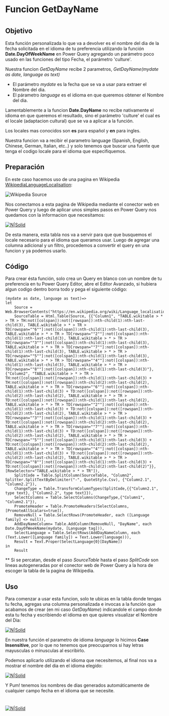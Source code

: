 # Funcion GetDayName
#
## Objetivo

Esta función personalizada lo que va a devolver es el nombre del dia de la fecha solicitada en el idioma de tu preferencia utilizando la función **Date.DayOfWeekName** en Power Query agregando un parámetro poco usado en las funciones del tipo Fecha, el parámetro 'culture'.

Nuestra funcion *GetDayName* recibe 2 parametros, *GetDayName(mydate as date, language as text)*

  - El parámetro *mydate* es la fecha que se va a usar para extraer el Nombre del dia.
  - El párametro *language* es el idioma en que queremos obtener el Nombre del dia.

Lamentablemente a la funcion **Date.DayName** no recibe nativamente el idioma en que queremos el resultado, sino el parámetro 'culture' el cual es el locale (adaptacion cultural) que se va a aplicar a la función.

Los locales mas conocidos son **es** para español y **en** para ingles.

Nuestra funcion va a recibir el parametro language (Spanish, English, Chinese, German, Italian, etc..) y solo tenemos que buscar una fuente que tenga el codigo locale para el idioma que especifiquemos.

## Preparación

En este caso hacemos uso de una pagina en Wikipedia [WikipediaLanguageLocalisation]:

![Wikipedia Source](../master/Bi/Media/GetDayName_1.png)

Nos conectamos a esta pagina de Wikipedia mediante el conector web en Power Query y luego de aplicar unos simples pasos en Power Query nos quedamos con la informacion que necesitamos:

[![N|Solid](https://gdurl.com/cLKJ)](https://gdurl.com/cLKJ)

De esta manera, esta tabla nos va a servir para que que busquemos el locale necesario para el idioma que queramos usar.
Luego de agregar una columna adicional y un filtro, procedemos a convertir el query en una funcion y ya podemos usarlo.

## Código

Para crear ésta función, solo crea un Query en blanco con un nombre de tu preferencia en tu Power Query Editor, abre el Editor Avanzado, si hubiera algun codigo dentro borra todo y pega el siguiente código:

```
(mydate as date, language as text)=>
let
    Source = Web.BrowserContents("https://en.wikipedia.org/wiki/Language_localisation"),
    SourceTable = Html.Table(Source, {{"Column1", "TABLE.wikitable > * > TR > TH:not([colspan]):not([rowspan]):nth-child(1):nth-last-child(3), TABLE.wikitable > * > TR > TD[rowspan=""6""]:not([colspan]):nth-child(1):nth-last-child(3), TABLE.wikitable > * > TR > TD[rowspan=""2""]:not([colspan]):nth-child(1):nth-last-child(3), TABLE.wikitable > * > TR > TD[rowspan=""3""]:not([colspan]):nth-child(1):nth-last-child(3), TABLE.wikitable > * > TR > TD[rowspan=""7""]:not([colspan]):nth-child(1):nth-last-child(3), TABLE.wikitable > * > TR > TD[rowspan=""5""]:not([colspan]):nth-child(1):nth-last-child(3), TABLE.wikitable > * > TR > TD[rowspan=""4""]:not([colspan]):nth-child(1):nth-last-child(3), TABLE.wikitable > * > TR > TD[rowspan=""8""]:not([colspan]):nth-child(1):nth-last-child(3)"}, {"Column2", "TABLE.wikitable > * > TR > TH:not([colspan]):not([rowspan]):nth-child(1):nth-last-child(3) + TH:not([colspan]):not([rowspan]):nth-child(2):nth-last-child(2), TABLE.wikitable > * > TR > TD[rowspan=""6""]:not([colspan]):nth-child(1):nth-last-child(3) + TD:not([colspan]):not([rowspan]):nth-child(2):nth-last-child(2), TABLE.wikitable > * > TR > TD:not([colspan]):not([rowspan]):nth-child(1):nth-last-child(2), TABLE.wikitable > * > TR > TD[rowspan=""2""]:not([colspan]):nth-child(1):nth-last-child(3) + TD:not([colspan]):not([rowspan]):nth-child(2):nth-last-child(2), TABLE.wikitable > * > TR > TD[rowspan=""3""]:not([colspan]):nth-child(1):nth-last-child(3) + TD:not([colspan]):not([rowspan]):nth-child(2):nth-last-child(2), TABLE.wikitable > * > TR > TD[rowspan=""7""]:not([colspan]):nth-child(1):nth-last-child(3) + TD:not([colspan]):not([rowspan]):nth-child(2):nth-last-child(2), TABLE.wikitable > * > TR > TD[rowspan=""5""]:not([colspan]):nth-child(1):nth-last-child(3) + TD:not([colspan]):not([rowspan]):nth-child(2):nth-last-child(2), TABLE.wikitable > * > TR > TD[rowspan=""4""]:not([colspan]):nth-child(1):nth-last-child(3) + TD:not([colspan]):not([rowspan]):nth-child(2):nth-last-child(2), TABLE.wikitable > * > TR > TD[rowspan=""8""]:not([colspan]):nth-child(1):nth-last-child(3) + TD:not([colspan]):not([rowspan]):nth-child(2):nth-last-child(2)"}}, [RowSelector="TABLE.wikitable > * > TR"]),
    SplitCode = Table.SplitColumn(SourceTable, "Column2", Splitter.SplitTextByDelimiter("-", QuoteStyle.Csv), {"Column2.1", "Column2.2"}),
    ChangeType = Table.TransformColumnTypes(SplitCode,{{"Column2.1", type text}, {"Column2.2", type text}}),
    SelectColumns = Table.SelectColumns(ChangeType,{"Column1", "Column2.1"}),
    PromoteHeader = Table.PromoteHeaders(SelectColumns, [PromoteAllScalars=true]),
    RemoveNull = Table.SelectRows(PromoteHeader, each ([Language family] <> null)),
    AddDayNameColumn= Table.AddColumn(RemoveNull, "DayName", each Date.DayOfWeekName(mydate, [Language tag])),
    SelectLanguage = Table.SelectRows(AddDayNameColumn, each (Text.Lower([Language family]) = Text.Lower(language))),
    Result = Text.Proper(SelectLanguage{0}[DayName])
in
    Result
```

** Si se percatan, desde el paso *SourceTable* hasta el paso *SplitCode* son lineas autogeneradas por el conector web de Power Query a la hora de escoger la tabla de la pagina de Wikipedia.

## Uso

Para comenzar a usar esta funcion, solo te ubicas en la tabla donde tengas tu fecha, agregas una columna personalizada e invocas a la función que acabamos de crear (en mi caso *GetDayName*) indicandole el campo donde esta tu fecha y escribiendo el idioma en que quieres visualizar el Nombre del Dia:

[![N|Solid](https://gdurl.com/PhAU)](https://gdurl.com/PhAU)

En nuestra función el parametro de idioma *language* lo hicimos **Case Insensitive**, por lo que no tenemos que preocuparnos si hay letras mayusculas o minusculas al escribirlo.

Podemos aplicarlo utilizando el idioma que necesitemos, al final nos va a mostrar el nombre del dia en el idioma elegido:

[![N|Solid](https://gdurl.com/vfiK)](https://gdurl.com/vfiK)

Y Pum! tenemos los nombres de dias generados automáticamente de cualquier campo fecha en el idioma que se necesite.
#
#
[![N|Solid](https://gdurl.com/litC)](https://gdurl.com/litC)

[//]: # 
   [WikipediaLanguageLocalisation]: <https://en.wikipedia.org/wiki/Language_localisation>
